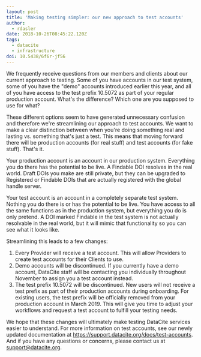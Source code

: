 ```yaml
---
layout: post
title: 'Making testing simpler: our new approach to test accounts'
author:
  - rdasler
date: 2018-10-26T08:45:22.120Z
tags:
  - datacite
  - infrastructure
doi: 10.5438/6f6r-jf56
---
```

We frequently receive questions from our members and clients about our current approach to testing. Some of you have accounts in our test system, some of you have the "demo" accounts introduced earlier this year, and all of you have access to the test prefix 10.5072 as part of your regular production account. What's the difference? Which one are you supposed to use for what? 

These different options seem to have generated unnecessary confusion and therefore we're streamlining our approach to test accounts. We want to make a clear distinction between when you're doing something real and lasting vs. something that's just a test. This means that moving forward there will be production accounts (for real stuff) and test accounts (for fake stuff). That's it. 

Your production account is an account in our production system. Everything you do there has the potential to be live. A Findable DOI resolves in the real world. Draft DOIs you make are still private, but they can be upgraded to Registered or Findable DOIs that are actually registered with the global handle server. 

Your test account is an account in a completely separate test system. Nothing you do there is or has the potential to be live. You have access to all the same functions as in the production system, but everything you do is only pretend. A DOI marked Findable in the test system is not actually resolvable in the real world, but it will mimic that functionality so you can see what it looks like.

Streamlining this leads to a few changes: 

1. Every Provider will receive a test account. This will allow Providers to create test accounts for their Clients to use. 
2. Demo accounts will be discontinued. If you currently have a demo account, DataCite staff will be contacting you individually throughout November to assign you a test account instead. 
3. The test prefix 10.5072 will be  discontinued. New users will not receive a test prefix as part of their production accounts during onboarding. For existing users, the test prefix will be officially removed from your production account in March 2019. This will give you time to adjust your workflows and request a test account to fulfill your testing needs. 

We hope that these changes will ultimately make testing DataCite services easier to understand. For more information on test accounts, see our newly updated documentation at <https://support.datacite.org/docs/test-accounts>. And if you have any questions or concerns, please contact us at support@datacite.org.
